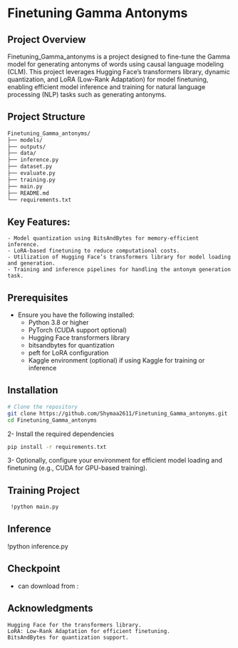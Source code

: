 # Finetuning Gamma Antonyms

## Project Overview
Finetuning_Gamma_antonyms is a project designed to fine-tune the Gamma model for generating antonyms of words using causal language modeling (CLM). This project leverages Hugging Face’s transformers library, dynamic quantization, and LoRA (Low-Rank Adaptation) for model finetuning, enabling efficient model inference and training for natural language processing (NLP) tasks such as generating antonyms.

## Project Structure
```bash
Finetuning_Gamma_antonyms/
├── models/                
├── outputs/              
├── data/                 
├── inference.py 
├── dataset.py
├── evaluate.py
├── training.py 
├── main.py                
├── README.md              
└── requirements.txt
```

## Key Features:

    - Model quantization using BitsAndBytes for memory-efficient inference.
    - LoRA-based finetuning to reduce computational costs.
    - Utilization of Hugging Face’s transformers library for model loading and generation.
    - Training and inference pipelines for handling the antonym generation task.

## Prerequisites

- Ensure you have the following installed:
    - Python 3.8 or higher
    - PyTorch (CUDA support optional)
    - Hugging Face transformers library
    - bitsandbytes for quantization
    - peft for LoRA configuration
    - Kaggle environment (optional) if using Kaggle for training or inference

## Installation
```bash
# Clone the repository
git clone https://github.com/Shymaa2611/Finetuning_Gamma_antonyms.git
cd Finetuning_Gamma_antonyms
```
2- Install the required dependencies
```bash
pip install -r requirements.txt

```

3- Optionally, configure your environment for efficient model loading and finetuning (e.g., CUDA for GPU-based training).

## Training Project
```bash
 !python main.py
```
## Inference
!python inference.py

## Checkpoint
- can download from : 
## Acknowledgments
    Hugging Face for the transformers library.
    LoRA: Low-Rank Adaptation for efficient finetuning.
    BitsAndBytes for quantization support.




